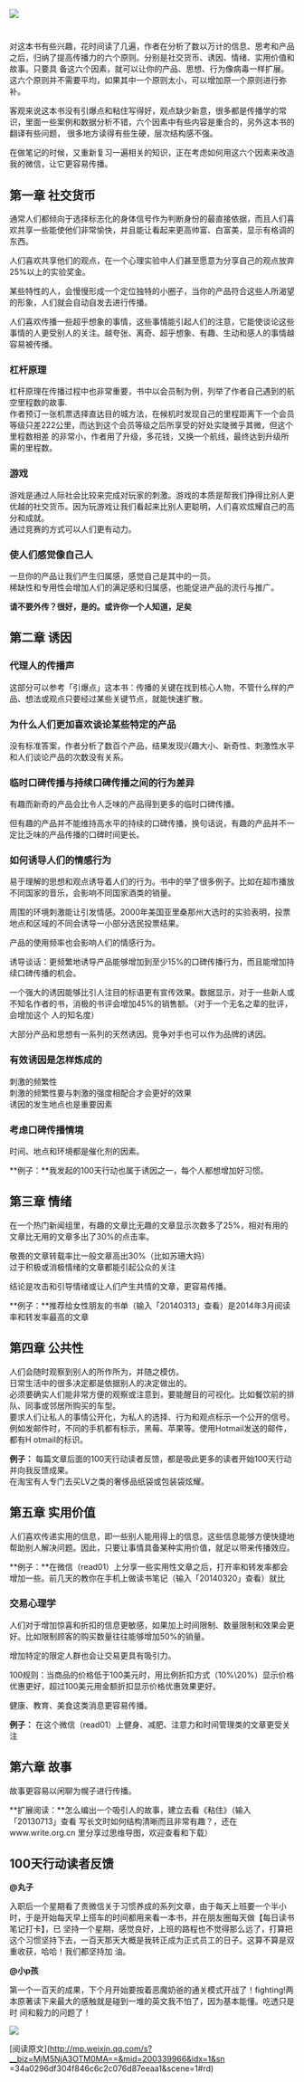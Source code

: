 ![](_resources/《疯传：让你的产品、思想、行为像病毒一样入侵》笔记image0.jpg)

#  

对这本书有些兴趣，花时间读了几遍，作者在分析了数以万计的信息、思考和产品之后，归纳了提高传播力的六个原则。分别是社交货币、诱因、情绪、实用价值和故事。只要具
备这六个因素，就可以让你的产品、思想、行为像病毒一样扩展。这六个原则并不需要平均，如果其中一个原则太小，可以增加原一个原则进行弥补。

客观来说这本书没有引爆点和粘住写得好，观点缺少新意，很多都是传播学的常识，里面一些案例和数据分析不错，六个因素中有些内容是重合的，另外这本书的翻译有些问题，
很多地方读得有些生硬，层次结构感不强。

在做笔记的时候，又重新复习一遍相关的知识，正在考虑如何用这六个因素来改造我的微信，让它更容易传播。

## 第一章 社交货币

通常人们都倾向于选择标志化的身体信号作为判断身份的最直接依据，而且人们喜欢共享一些能使他们非常愉快，并且能让看起来更高帅富、白富美，显示有格调的东西。

人们喜欢共享他们的观点，在一个心理实验中人们甚至愿意为分享自己的观点放弃25%以上的实验奖金。

某些特性的人，会慢慢形成一个定位独特的小圈子，当你的产品符合这些人所渴望的形象，人们就会自动自发去进行传播。

人们喜欢传播一些超乎想象的事情，这些事情能引起人们的注意，它能使谈论这些事情的人更受别人的关注。越夸张、离奇、超乎想象、有趣、生动和感人的事情越容易被传播。

### 杠杆原理

杠杆原理在传播过程中也非常重要，书中以会员制为例，列举了作者自己遇到的航空里程数的故事.  
作者预订一张机票选择直达目的城方法，在候机时发现自己的里程距离下一个会员等级只差222公里，而达到这个会员等级之后所享受的好处实陡微乎其微，但这个里程数相差
的非常小，作者用了升级，多花钱，又换一个航线，最终达到升级所需的里程数。

### 游戏

游戏是通过人际社会比较来完成对玩家的刺激。游戏的本质是帮我们挣得比别人更优越的社交货币。因为玩游戏让我们看起来比别人更聪明，人们喜欢炫耀自己的高分和成就。  
通过竞赛的方式可以人们更有动力。

### 使人们感觉像自己人

一旦你的产品让我们产生归属感，感觉自己是其中的一员。  
稀缺性和专用性会增加人们的满足感和归属感，也能促进产品的流行与推广。

**请不要外传？很好，是的。或许你一个人知道，足矣**

## 第二章 诱因

### 代理人的传播声

这部分可以参考「引爆点」这本书：传播的关键在找到核心人物，不管什么样的产品、想法或观点只要经过某些关键节点，就能快速扩散。

### 为什么人们更加喜欢谈论某些特定的产品

没有标准答案，作者分析了数百个产品，结果发现兴趣大小、新奇性、刺激性水平和人们谈论产品的次数没有关系。

### 临时口碑传播与持续口碑传播之间的行为差异

有趣而新奇的产品会比令人乏味的产品得到更多的临时口碑传播。

但有趣的产品并不能维持高水平的持续的口碑传播，换句话说，有趣的产品并不一定比乏味的产品传播的口碑时间更长。

### 如何诱导人们的情感行为

易于理解的思想和观点诱导着人们的行为。书中的举了很多例子。比如在超市播放不同国家的音乐，会影响不同国家酒类的销量。

周围的环境刺激能让引发情感。2000年美国亚里桑那州大选时的实验表明，投票地点和区域的不同会诱导一小部分选民投票结果。

产品的使用频率也会影响人们的情感行为。

诱导谈话：更频繁地诱导产品能够增加到至少15%的口碑传播行为，而且能增加持续口碑传播的机会。

一个强大的诱因能够比引人注目的标语更有宣传效果。数据显示，对于一些新人或不知名作者的书，消极的书评会增加45%的销售额。（对于一个无名之辈的批评，会增加这个
人的知名度）

大部分产品和思想有一系列的天然诱因。竞争对手也可以作为品牌的诱因。

### 有效诱因是怎样炼成的

刺激的频繁性  
刺激的频繁性要与刺激的强度相配合才会更好的效果  
诱因的发生地点也是重要因素

### 考虑口碑传播情境

时间、地点和环境都是催化剂的因素。

**例子：**我发起的100天行动也属于诱因之一，每个人都想增加好习惯。

## 第三章 情绪

在一个热门新闻组里，有趣的文章比无趣的文章显示次数多了25%，相对有用的文章比无用的文章多出了30%的点击率。

敬畏的文章转载率比一般文章高出30%（比如苏珊大妈）  
过于积极或消极情绪的文章都能引起公众的关注

结论是攻击和引导情绪或让人们产生共情的文章，更容易传播。

**例子：**推荐给女性朋友的书单（输入「20140313」查看）是2014年3月阅读率和转发率最高的文章

## 第四章 公共性

人们会随时观察到别人的所作所为，并随之模仿。  
日常生活中的很多决定都是依据别人的决定做出的。  
必须要确实人们能非常方便的观察或注意到，要能醒目的可视化。比如餐饮前的排队、同事或邻居所购买的车型。  
要求人们让私人的事情公开化，为私人的选择、行为和观点标示一个公开的信号。例如发邮件时，不同的手机都有标示，黑莓、苹果等。使用Hotmail发送的邮件，都有H
otmail的标识。

**例子：**  每篇文章后面的100天行动读者反馈，都是吸此更多的读者开始100天行动并向我反馈成果。  
在淘宝有人专门去买LV之类的奢侈品纸袋或包装袋炫耀。

## 第五章 实用价值

人们喜欢传递实用的信息，即一些别人能用得上的信息。这些信息能够方便快捷地帮助别人解决问题。因此，只要让事情具备某种实用价值，就足以带来传播效应。

**例子：**在微信（read01）上分享一些实用性文章之后，打开率和转发率都会增加一些。前几天的教你在手机上做读书笔记（输入「20140320」查看）就比

### 交易心理学

人们对于增加惊喜和折扣的信息更敏感，如果加上时间限制、数量限制和效果会更好。比如限制顾客的购买数量往往能够增加50%的销量。

增加特定的限定人群也会让交易更具有吸引力。

100规则：当商品的价格低于100美元时，用比例折扣方式（10%\20%）显示价格优惠更好，超过100美元用金额折扣显示价格优惠效果更好。

健康、教育、美食这类消息更容易传播。

**例子：**  在这个微信（read01）上健身、减肥、注意力和时间管理类的文章更受关注

## 第六章 故事

故事更容易以闲聊为幌子进行传播。

**扩展阅读：**怎么编出一个吸引人的故事，建立去看《粘住》（输入「20130713」查看 写长文时如何结构清晰而且非常有趣？，还在www.write.org.cn 里分享过思维导图，欢迎查看和下载）

## 100天行动读者反馈

**@丸子**

入职后一个星期看了贵微信关于习惯养成的系列文章，由于每天上班要一个半小时，于是开始每天早上搭车的时间都用来看一本书，并在朋友圈每天做【每日读书笔记打卡】，已
坚持一个星期，感觉良好，上班的路程也不觉得那么远了，打算把这个习惯坚持下去，一百天那天大概是我转正成为正式员工的日子。这算不算是双重收获，哈哈！我们都坚持加
油。

**@小p孩**

第一个一百天的成果，下个月开始要按着恶魔奶爸的通关模式开战了！fighting!两本原著读下来最大的感触就是碰到一堆的英文我不怕了，因为基本能懂。吃透只是时
间和毅力的问题了！

  

![](_resources/《疯传：让你的产品、思想、行为像病毒一样入侵》笔记image1.jpg)

[阅读原文](http://mp.weixin.qq.com/s?__biz=MjM5NjA3OTM0MA==&mid=200339966&idx=1&sn
=34a0296df304f846c6c2c076d87eeaa1&scene=1#rd)

